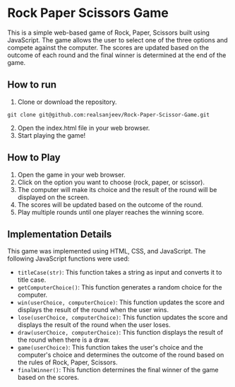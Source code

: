 # Rock Paper Scissors Game
This is a simple web-based game of Rock, Paper, Scissors built using JavaScript. The game allows the user to select one of the three options and compete against the computer. The scores are updated based on the outcome of each round and the final winner is determined at the end of the game.

## How to run
1. Clone or download the repository.
```
git clone git@github.com:realsanjeev/Rock-Paper-Scissor-Game.git
```
2. Open the index.html file in your web browser.
3. Start playing the game!

## How to Play
1. Open the game in your web browser.
2. Click on the option you want to choose (rock, paper, or scissor).
3. The computer will make its choice and the result of the round will be displayed on the screen.
4. The scores will be updated based on the outcome of the round.
5. Play multiple rounds until one player reaches the winning score.
## Implementation Details
This game was implemented using HTML, CSS, and JavaScript. The following JavaScript functions were used:

- `titleCase(str)`: This function takes a string as input and converts it to title case.
- `getComputerChoice()`: This function generates a random choice for the computer.
- `win(userChoice, computerChoice)`: This function updates the score and displays the result of the round when the user wins.
- `lose(userChoice, computerChoice)`: This function updates the score and displays the result of the round when the user loses.
- `draw(userChoice, computerChoice)`: This function displays the result of the round when there is a draw.
- `game(userChoice)`: This function takes the user's choice and the computer's choice and determines the outcome of the round based on the rules of Rock, Paper, Scissors.
- `finalWinner()`: This function determines the final winner of the game based on the scores.


